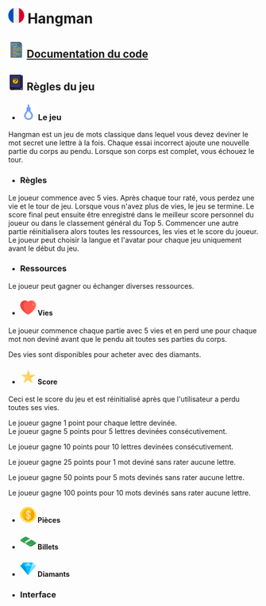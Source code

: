 # ![ ](helpImgs/french.png)  Hangman
## ![ ](helpImgs/app_doc.png) [Documentation du code](https://miguelpinto.dx.am/docs/hangman-doc-fr.pdf)

## ![ ](helpImgs/game_rules.png) Règles du jeu

* ### ![ ](helpImgs/hangman_icon_small.png) Le jeu
Hangman est un jeu de mots classique dans lequel vous devez deviner le mot secret une lettre à la fois.
Chaque essai incorrect ajoute une nouvelle partie du corps au pendu. Lorsque son corps est complet, vous échouez le tour.

* ### Règles
Le joueur commence avec 5 vies. Après chaque tour raté, vous perdez une vie et le tour de jeu. Lorsque vous n'avez plus de vies, le jeu se termine. Le score final peut ensuite être enregistré dans le meilleur score personnel du joueur ou dans le classement général du Top 5. Commencer une autre partie réinitialisera alors toutes les ressources, les vies et le score du joueur. Le joueur peut choisir la langue et l'avatar pour chaque jeu uniquement avant le début du jeu.

* ### Ressources
Le joueur peut gagner ou échanger diverses ressources.

* #### ![ ](helpImgs/heart_small.png) Vies
Le joueur commence chaque partie avec 5 vies et en perd une pour chaque mot non deviné avant que le pendu ait toutes ses parties du corps.

Des vies sont disponibles pour acheter avec des diamants.

* #### ![ ](helpImgs/score_small.png) Score
Ceci est le score du jeu et est réinitialisé après que l'utilisateur a perdu toutes ses vies.

Le joueur gagne 1 point pour chaque lettre devinée.<br>
Le joueur gagne 5 points pour 5 lettres devinées consécutivement.

Le joueur gagne 10 points pour 10 lettres devinées consécutivement.

Le joueur gagne 25 points pour 1 mot deviné sans rater aucune lettre.

Le joueur gagne 50 points pour 5 mots devinés sans rater aucune lettre.

Le joueur gagne 100 points pour 10 mots devinés sans rater aucune lettre.

* #### ![ ](helpImgs/coin_small.png) Pièces

* #### ![ ](helpImgs/banknote_small.png) Billets

* #### ![ ](helpImgs/diamond_small.png) Diamants

* ### Interface
